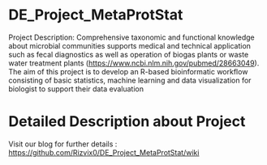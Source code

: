 # DE_Project_MetaProtStat
Project Description: Comprehensive taxonomic and functional knowledge about microbial communities supports medical and technical application such as fecal diagnostics as well as operation of biogas plants or waste water treatment plants (https://www.ncbi.nlm.nih.gov/pubmed/28663049). The aim of this project is to develop an R-based bioinformatic workflow consisting of basic statistics, machine learning and data visualization for biologist to support their data evaluation

# Detailed Description about Project
Visit our blog for further details : 
https://github.com/Rizvix0/DE_Project_MetaProtStat/wiki
